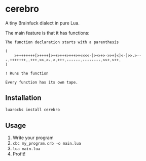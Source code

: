 # cerebro

A tiny Brainfuck dialect in pure Lua.

The main feature is that it has functions:

```bf
The function declaration starts with a parenthesis

(
    >++++++++[>++++[>++>+++>+++>+<<<<-]>+>+>->>+[<]<-]>>.>---.+++++++..+++.>>.<-.<.+++.------.--------.>>+.>++.
)

! Runs the function

Every function has its own tape.
```

## Installation

```bash
luarocks install cerebro
```

## Usage

1. Write your program
2. `cbc my_program.crb -o main.lua`
3. `lua main.lua`
4. Profit!
